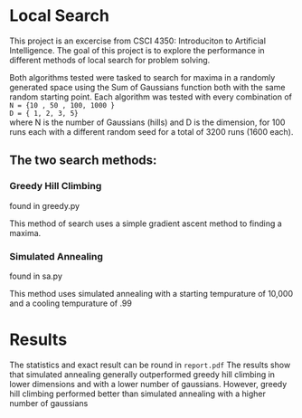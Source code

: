 # Local Search

This project is an excercise from CSCI 4350: Introduciton to Artificial Intelligence. The goal of this project is to explore the 
performance in different methods of local search for problem solving. 

Both algorithms tested were tasked to search for maxima in a randomly generated space using the Sum of Gaussians function both with the same random starting point. 
Each algorithm was tested with every combination of  
```N = {10 , 50 , 100, 1000 }```  
```D = { 1, 2, 3, 5}```   
where N is the number of Gaussians (hills) and D is the dimension, for 100 runs each with a different random seed for a total of 3200 runs (1600 each).


## The two search methods: 

### Greedy Hill Climbing
found in greedy.py

This method of search uses a simple gradient ascent method to finding a maxima. 

### Simulated Annealing 
found in sa.py

This method uses simulated annealing with a starting tempurature of 10,000 and a cooling tempurature of .99

# Results
The statistics and exact result can be round in ```report.pdf```
The results show that simulated annealing generally outperformed greedy hill climbing in lower dimensions 
and with a lower number of gaussians. However, greedy hill climbing performed better than simulated annealing
with a higher number of gaussians

